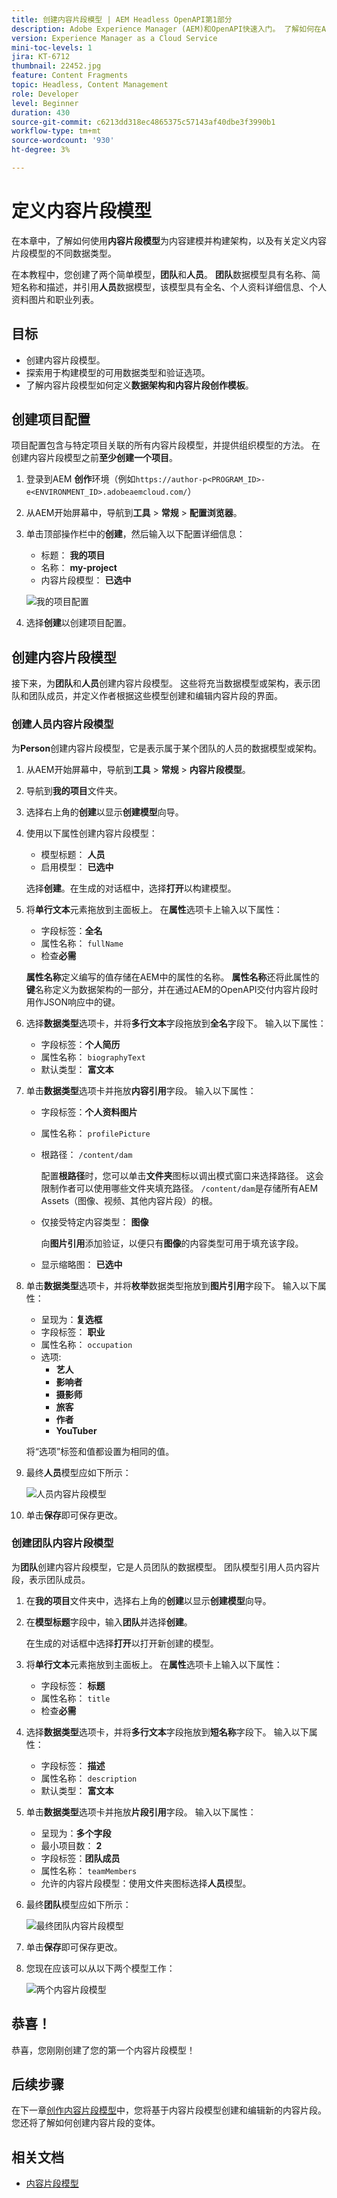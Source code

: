 ```yaml
---
title: 创建内容片段模型 | AEM Headless OpenAPI第1部分
description: Adobe Experience Manager (AEM)和OpenAPI快速入门。 了解如何在AEM中使用“内容片段模型”对内容进行建模并构建架构。 查看现有模型并创建模型。 了解可用于定义架构的不同数据类型。
version: Experience Manager as a Cloud Service
mini-toc-levels: 1
jira: KT-6712
thumbnail: 22452.jpg
feature: Content Fragments
topic: Headless, Content Management
role: Developer
level: Beginner
duration: 430
source-git-commit: c6213dd318ec4865375c57143af40dbe3f3990b1
workflow-type: tm+mt
source-wordcount: '930'
ht-degree: 3%

---
```


# 定义内容片段模型

在本章中，了解如何使用&#x200B;**内容片段模型**&#x200B;为内容建模并构建架构，以及有关定义内容片段模型的不同数据类型。

在本教程中，您创建了两个简单模型，**团队**&#x200B;和&#x200B;**人员**。 **团队**&#x200B;数据模型具有名称、简短名称和描述，并引用&#x200B;**人员**&#x200B;数据模型，该模型具有全名、个人资料详细信息、个人资料图片和职业列表。

## 目标

* 创建内容片段模型。
* 探索用于构建模型的可用数据类型和验证选项。
* 了解内容片段模型如何定义&#x200B;**数据架构和内容片段创作模板**。

## 创建项目配置

项目配置包含与特定项目关联的所有内容片段模型，并提供组织模型的方法。 在创建内容片段模型之前&#x200B;**至少创建一个项目**。

1. 登录到AEM **创作**&#x200B;环境（例如`https://author-p<PROGRAM_ID>-e<ENVIRONMENT_ID>.adobeaemcloud.com/`）
1. 从AEM开始屏幕中，导航到&#x200B;**工具** > **常规** > **配置浏览器**。
1. 单击顶部操作栏中的&#x200B;**创建**，然后输入以下配置详细信息：
   * 标题： **我的项目**
   * 名称： **my-project**
   * 内容片段模型： **已选中**

   ![我的项目配置](assets/1/create-configuration.png)

1. 选择&#x200B;**创建**&#x200B;以创建项目配置。

## 创建内容片段模型

接下来，为&#x200B;**团队**&#x200B;和&#x200B;**人员**&#x200B;创建内容片段模型。 这些将充当数据模型或架构，表示团队和团队成员，并定义作者根据这些模型创建和编辑内容片段的界面。

### 创建人员内容片段模型

为&#x200B;**Person**&#x200B;创建内容片段模型，它是表示属于某个团队的人员的数据模型或架构。

1. 从AEM开始屏幕中，导航到&#x200B;**工具** > **常规** > **内容片段模型**。
1. 导航到&#x200B;**我的项目**&#x200B;文件夹。
1. 选择右上角的&#x200B;**创建**&#x200B;以显示&#x200B;**创建模型**&#x200B;向导。
1. 使用以下属性创建内容片段模型：

   * 模型标题： **人员**
   * 启用模型： **已选中**

   选择&#x200B;**创建**。在生成的对话框中，选择&#x200B;**打开**&#x200B;以构建模型。

1. 将&#x200B;**单行文本**&#x200B;元素拖放到主面板上。 在&#x200B;**属性**&#x200B;选项卡上输入以下属性：

   * 字段标签：**全名**
   * 属性名称： `fullName`
   * 检查&#x200B;**必需**

   **属性名称**&#x200B;定义编写的值存储在AEM中的属性的名称。 **属性名称**&#x200B;还将此属性的&#x200B;**键**&#x200B;名称定义为数据架构的一部分，并在通过AEM的OpenAPI交付内容片段时用作JSON响应中的键。

1. 选择&#x200B;**数据类型**&#x200B;选项卡，并将&#x200B;**多行文本**&#x200B;字段拖放到&#x200B;**全名**&#x200B;字段下。 输入以下属性：

   * 字段标签：**个人简历**
   * 属性名称： `biographyText`
   * 默认类型： **富文本**

1. 单击&#x200B;**数据类型**&#x200B;选项卡并拖放&#x200B;**内容引用**&#x200B;字段。 输入以下属性：

   * 字段标签：**个人资料图片**
   * 属性名称： `profilePicture`
   * 根路径： `/content/dam`

     配置&#x200B;**根路径**&#x200B;时，您可以单击&#x200B;**文件夹**&#x200B;图标以调出模式窗口来选择路径。 这会限制作者可以使用哪些文件夹填充路径。 `/content/dam`是存储所有AEM Assets（图像、视频、其他内容片段）的根。

   * 仅接受特定内容类型： **图像**

     向&#x200B;**图片引用**&#x200B;添加验证，以便只有&#x200B;**图像**&#x200B;的内容类型可用于填充该字段。

   * 显示缩略图： **已选中**

1. 单击&#x200B;**数据类型**&#x200B;选项卡，并将&#x200B;**枚举**&#x200B;数据类型拖放到&#x200B;**图片引用**&#x200B;字段下。 输入以下属性：

   * 呈现为：**复选框**
   * 字段标签： **职业**
   * 属性名称： `occupation`
   * 选项:
      * **艺人**
      * **影响者**
      * **摄影师**
      * **旅客**
      * **作者**
      * **YouTuber**

   将“选项”标签和值都设置为相同的值。

1. 最终&#x200B;**人员**&#x200B;模型应如下所示：

   ![人员内容片段模型](assets/1/person-content-fragment-model.png)

1. 单击&#x200B;**保存**&#x200B;即可保存更改。

### 创建团队内容片段模型

为&#x200B;**团队**&#x200B;创建内容片段模型，它是人员团队的数据模型。 团队模型引用人员内容片段，表示团队成员。

1. 在&#x200B;**我的项目**&#x200B;文件夹中，选择右上角的&#x200B;**创建**&#x200B;以显示&#x200B;**创建模型**&#x200B;向导。
1. 在&#x200B;**模型标题**&#x200B;字段中，输入&#x200B;**团队**&#x200B;并选择&#x200B;**创建**。

   在生成的对话框中选择&#x200B;**打开**&#x200B;以打开新创建的模型。

1. 将&#x200B;**单行文本**&#x200B;元素拖放到主面板上。 在&#x200B;**属性**&#x200B;选项卡上输入以下属性：

   * 字段标签： **标题**
   * 属性名称： `title`
   * 检查&#x200B;**必需**

1. 选择&#x200B;**数据类型**&#x200B;选项卡，并将&#x200B;**多行文本**&#x200B;字段拖放到&#x200B;**短名称**&#x200B;字段下。 输入以下属性：

   * 字段标签： **描述**
   * 属性名称： `description`
   * 默认类型： **富文本**

1. 单击&#x200B;**数据类型**&#x200B;选项卡并拖放&#x200B;**片段引用**&#x200B;字段。 输入以下属性：

   * 呈现为：**多个字段**
   * 最小项目数： **2**
   * 字段标签：**团队成员**
   * 属性名称： `teamMembers`
   * 允许的内容片段模型：使用文件夹图标选择&#x200B;**人员**&#x200B;模型。

1. 最终&#x200B;**团队**&#x200B;模型应如下所示：

   ![最终团队内容片段模型](assets/1/team-content-fragment-model.png)

1. 单击&#x200B;**保存**&#x200B;即可保存更改。

1. 您现在应该可以从以下两个模型工作：

   ![两个内容片段模型](assets/1/two-content-fragment-models.png)

## 恭喜！

恭喜，您刚刚创建了您的第一个内容片段模型！

## 后续步骤

在下一章[创作内容片段模型](2-author-content-fragments.md)中，您将基于内容片段模型创建和编辑新的内容片段。 您还将了解如何创建内容片段的变体。

## 相关文档

* [内容片段模型](https://experienceleague.adobe.com/docs/experience-manager-cloud-service/content/assets/content-fragments/content-fragments-models.html)

